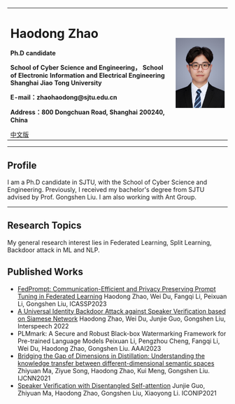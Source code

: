 <div>
<table border="0">
  <tr>
    <td>
      <h1>Haodong Zhao</h1>
      <p><b>Ph.D candidate</b></p>
      <p><b>School of Cyber Science and Engineering， School of Electronic Information and Electrical Engineering Shanghai Jiao Tong University </b></p>
      <p><b>E-mail：zhaohaodong@sjtu.edu.cn</b></p>
      <p><b>Address：800 Dongchuan Road, Shanghai 200240, China</b></p>
      <a href="/index.html">中文版</a>
    </td>
    <td width="25%">
      <img src="/photo.png" width="100%">
    </td>
  </tr>
</table>
</div>

---
## Profile
I am a Ph.D candidate in SJTU, with the School of Cyber Science and Engineering.
Previously, I received my bachelor's degree from SJTU advised by Prof. Gongshen Liu. I am also working with Ant Group.

---

## Research Topics
My general research interest lies in Federated Learning, Split Learning, Backdoor attack in ML and NLP.

## Published Works
- <a href="https://arxiv.org/abs/2208.12268">FedPrompt: Communication-Efficient and Privacy Preserving Prompt Tuning in Federated Learning</a>
  Haodong Zhao, Wei Du, Fangqi Li, Peixuan Li, Gongshen Liu, ICASSP2023
- <a href="https://arxiv.org/abs/2303.16031">A Universal Identity Backdoor Attack against Speaker Verification based on Siamese Network</a>
  Haodong Zhao, Wei Du, Junjie Guo, Gongshen Liu, Interspeech 2022
- PLMmark: A Secure and Robust Black-box Watermarking Framework for Pre-trained Language Models
  Peixuan Li, Pengzhou Cheng, Fangqi Li, Wei Du, Haodong Zhao, Gongshen Liu. AAAI2023
- <a href="https://ieeexplore.ieee.org/abstract/document/9534452">Bridging the Gap of Dimensions in Distillation: Understanding the knowledge transfer between different-dimensional semantic spaces</a>
  Zhiyuan Ma, Ziyue Song, Haodong Zhao, Kui Meng, Gongshen Liu. IJCNN2021
- <a href="https://link.springer.com/chapter/10.1007/978-3-030-92185-9_3">Speaker Verification with Disentangled Self-attention</a>
  Junjie Guo, Zhiyuan Ma, Haodong Zhao, Gongshen Liu, Xiaoyong Li. ICONIP2021



